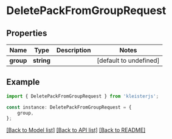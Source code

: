 # DeletePackFromGroupRequest


## Properties

Name | Type | Description | Notes
------------ | ------------- | ------------- | -------------
**group** | **string** |  | [default to undefined]

## Example

```typescript
import { DeletePackFromGroupRequest } from 'kleisterjs';

const instance: DeletePackFromGroupRequest = {
    group,
};
```

[[Back to Model list]](../README.md#documentation-for-models) [[Back to API list]](../README.md#documentation-for-api-endpoints) [[Back to README]](../README.md)
